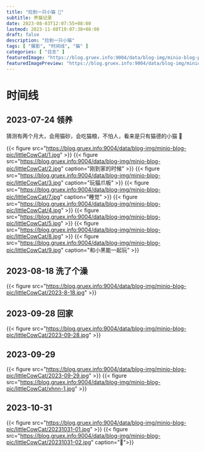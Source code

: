 ```yaml
---
title: "捡到一只小猫 🤨"
subtitle: 养猫记录
date: 2023-08-03T12:07:55+08:00
lastmod: 2023-11-08T19:07:38+08:00
draft: false
description: "捡到一只小猫"
tags: [ "摄影", "时间线", "猫" ]
categories: [ "日志" ]
featuredImage: "https://blog.gruex.info:9004/data/blog-img/minio-blog-pic/littleCowCat/main.jpg"
featuredImagePreview: "https://blog.gruex.info:9004/data/blog-img/minio-blog-pic/littleCowCat/main.jpg"
---
```


# 时间线

## 2023-07-24 领养

猜测有两个月大，会用猫砂，会吃猫粮，不怕人，看来是只有猫德的小猫 🤔

{{< figure src="https://blog.gruex.info:9004/data/blog-img/minio-blog-pic/littleCowCat/1.jpg" >}}
{{< figure src="https://blog.gruex.info:9004/data/blog-img/minio-blog-pic/littleCowCat/2.jpg" caption="刚到家的时候" >}}
{{< figure src="https://blog.gruex.info:9004/data/blog-img/minio-blog-pic/littleCowCat/3.jpg" caption="玩猫爪板" >}}
{{< figure src="https://blog.gruex.info:9004/data/blog-img/minio-blog-pic/littleCowCat/7.jpg" caption="睡觉" >}}
{{< figure src="https://blog.gruex.info:9004/data/blog-img/minio-blog-pic/littleCowCat/4.jpg" >}}
{{< figure src="https://blog.gruex.info:9004/data/blog-img/minio-blog-pic/littleCowCat/5.jpg" >}}
{{< figure src="https://blog.gruex.info:9004/data/blog-img/minio-blog-pic/littleCowCat/8.jpg" >}}
{{< figure src="https://blog.gruex.info:9004/data/blog-img/minio-blog-pic/littleCowCat/9.jpg" caption="和小黑能一起玩" >}}

## 2023-08-18 洗了个澡

{{< figure src="https://blog.gruex.info:9004/data/blog-img/minio-blog-pic/littleCowCat/2023-8-18.jpg" >}}

## 2023-09-28 回家

{{< figure src="https://blog.gruex.info:9004/data/blog-img/minio-blog-pic/littleCowCat/2023-09-28.jpg" >}}

## 2023-09-29

{{< figure src="https://blog.gruex.info:9004/data/blog-img/minio-blog-pic/littleCowCat/2023-09-29.jpg" >}}
{{< figure src="https://blog.gruex.info:9004/data/blog-img/minio-blog-pic/littleCowCat/xhnn-1.jpg" >}}

## 2023-10-31

{{< figure src="https://blog.gruex.info:9004/data/blog-img/minio-blog-pic/littleCowCat/20231031-01.jpg" >}}
{{< figure src="https://blog.gruex.info:9004/data/blog-img/minio-blog-pic/littleCowCat/20231031-02.jpg" caption="👀">}}


